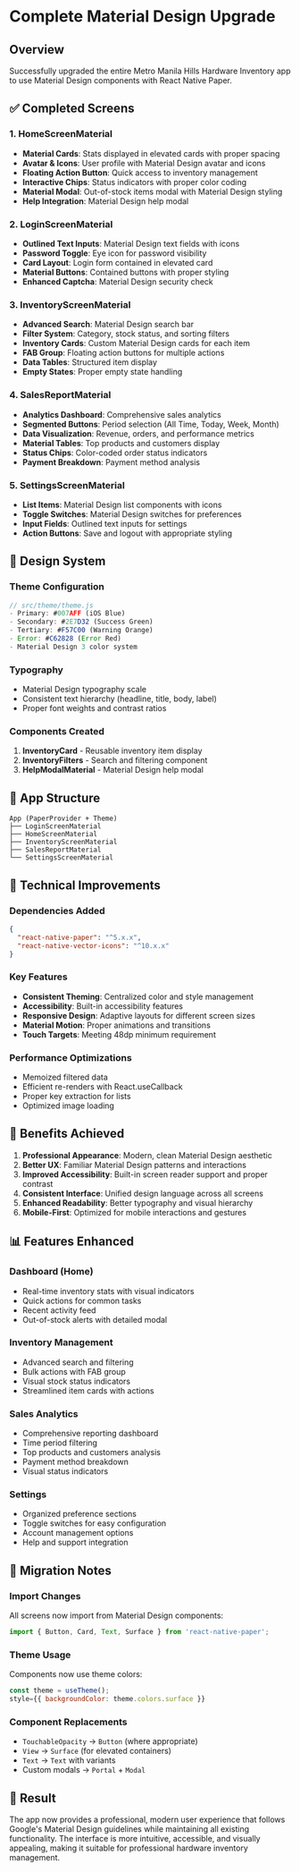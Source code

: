# Complete Material Design Upgrade

## Overview
Successfully upgraded the entire Metro Manila Hills Hardware Inventory app to use Material Design components with React Native Paper.

## ✅ Completed Screens

### 1. HomeScreenMaterial
- **Material Cards**: Stats displayed in elevated cards with proper spacing
- **Avatar & Icons**: User profile with Material Design avatar and icons
- **Floating Action Button**: Quick access to inventory management
- **Interactive Chips**: Status indicators with proper color coding
- **Material Modal**: Out-of-stock items modal with Material Design styling
- **Help Integration**: Material Design help modal

### 2. LoginScreenMaterial
- **Outlined Text Inputs**: Material Design text fields with icons
- **Password Toggle**: Eye icon for password visibility
- **Card Layout**: Login form contained in elevated card
- **Material Buttons**: Contained buttons with proper styling
- **Enhanced Captcha**: Material Design security check

### 3. InventoryScreenMaterial
- **Advanced Search**: Material Design search bar
- **Filter System**: Category, stock status, and sorting filters
- **Inventory Cards**: Custom Material Design cards for each item
- **FAB Group**: Floating action buttons for multiple actions
- **Data Tables**: Structured item display
- **Empty States**: Proper empty state handling

### 4. SalesReportMaterial
- **Analytics Dashboard**: Comprehensive sales analytics
- **Segmented Buttons**: Period selection (All Time, Today, Week, Month)
- **Data Visualization**: Revenue, orders, and performance metrics
- **Material Tables**: Top products and customers display
- **Status Chips**: Color-coded order status indicators
- **Payment Breakdown**: Payment method analysis

### 5. SettingsScreenMaterial
- **List Items**: Material Design list components with icons
- **Toggle Switches**: Material Design switches for preferences
- **Input Fields**: Outlined text inputs for settings
- **Action Buttons**: Save and logout with appropriate styling

## 🎨 Design System

### Theme Configuration
```javascript
// src/theme/theme.js
- Primary: #007AFF (iOS Blue)
- Secondary: #2E7D32 (Success Green)
- Tertiary: #F57C00 (Warning Orange)
- Error: #C62828 (Error Red)
- Material Design 3 color system
```

### Typography
- Material Design typography scale
- Consistent text hierarchy (headline, title, body, label)
- Proper font weights and contrast ratios

### Components Created
1. **InventoryCard** - Reusable inventory item display
2. **InventoryFilters** - Search and filtering component
3. **HelpModalMaterial** - Material Design help modal

## 📱 App Structure

```
App (PaperProvider + Theme)
├── LoginScreenMaterial
├── HomeScreenMaterial
├── InventoryScreenMaterial
├── SalesReportMaterial
└── SettingsScreenMaterial
```

## 🔧 Technical Improvements

### Dependencies Added
```json
{
  "react-native-paper": "^5.x.x",
  "react-native-vector-icons": "^10.x.x"
}
```

### Key Features
- **Consistent Theming**: Centralized color and style management
- **Accessibility**: Built-in accessibility features
- **Responsive Design**: Adaptive layouts for different screen sizes
- **Material Motion**: Proper animations and transitions
- **Touch Targets**: Meeting 48dp minimum requirement

### Performance Optimizations
- Memoized filtered data
- Efficient re-renders with React.useCallback
- Proper key extraction for lists
- Optimized image loading

## 🚀 Benefits Achieved

1. **Professional Appearance**: Modern, clean Material Design aesthetic
2. **Better UX**: Familiar Material Design patterns and interactions
3. **Improved Accessibility**: Built-in screen reader support and proper contrast
4. **Consistent Interface**: Unified design language across all screens
5. **Enhanced Readability**: Better typography and visual hierarchy
6. **Mobile-First**: Optimized for mobile interactions and gestures

## 📊 Features Enhanced

### Dashboard (Home)
- Real-time inventory stats with visual indicators
- Quick actions for common tasks
- Recent activity feed
- Out-of-stock alerts with detailed modal

### Inventory Management
- Advanced search and filtering
- Bulk actions with FAB group
- Visual stock status indicators
- Streamlined item cards with actions

### Sales Analytics
- Comprehensive reporting dashboard
- Time period filtering
- Top products and customers analysis
- Payment method breakdown
- Visual status indicators

### Settings
- Organized preference sections
- Toggle switches for easy configuration
- Account management options
- Help and support integration

## 🔄 Migration Notes

### Import Changes
All screens now import from Material Design components:
```javascript
import { Button, Card, Text, Surface } from 'react-native-paper';
```

### Theme Usage
Components now use theme colors:
```javascript
const theme = useTheme();
style={{ backgroundColor: theme.colors.surface }}
```

### Component Replacements
- `TouchableOpacity` → `Button` (where appropriate)
- `View` → `Surface` (for elevated containers)
- `Text` → `Text` with variants
- Custom modals → `Portal` + `Modal`

## 🎯 Result

The app now provides a professional, modern user experience that follows Google's Material Design guidelines while maintaining all existing functionality. The interface is more intuitive, accessible, and visually appealing, making it suitable for professional hardware inventory management.